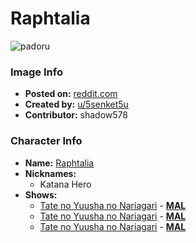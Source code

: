 # Raphtalia

![padoru](https://raw.githubusercontent.com/shadow578/Project-Padoru/master/Padoru/shield-hero-raphtalia.png "Raphtalia")

### Image Info
* **Posted on:**     [reddit.com](https://www.reddit.com/r/Padoru/comments/dalq1n/i_see_some_request_here_so_i_made_one_for_here/)
* **Created by:**    [u/5senket5u](https://github.com/shadow578/Project-Padoru/blob/master/table-of-contents/creators/u5senket5u.md)
* **Contributor:**   shadow578

### Character Info
* **Name:**   [Raphtalia](https://myanimelist.net/character/112893)
* **Nicknames:**
  * Katana Hero
* **Shows:**
  * [Tate no Yuusha no Nariagari](https://github.com/shadow578/Project-Padoru/blob/master/table-of-contents/shows/TatenoYuushanoNariagari.md) - [__MAL__](https://myanimelist.net/anime/35790/Tate_no_Yuusha_no_Nariagari)
  * [Tate no Yuusha no Nariagari](https://github.com/shadow578/Project-Padoru/blob/master/table-of-contents/shows/TatenoYuushanoNariagari.md) - [__MAL__](https://myanimelist.net/manga/67615/Tate_no_Yuusha_no_Nariagari)
  * [Tate no Yuusha no Nariagari](https://github.com/shadow578/Project-Padoru/blob/master/table-of-contents/shows/TatenoYuushanoNariagari.md) - [__MAL__](https://myanimelist.net/manga/67617/Tate_no_Yuusha_no_Nariagari)


